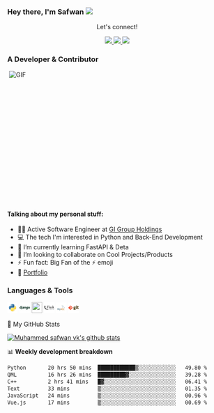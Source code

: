 ### Hey there, I'm  Safwan <img src="https://media.giphy.com/media/hvRJCLFzcasrR4ia7z/giphy.gif" width="25px">

<div align="center">
<p align="center">Let's connect!</p>
<a href="https://www.linkedin.com/in/safwan-vk/">
    <img src="https://img.shields.io/badge/linkedin-%230077B5.svg?&style=for-the-badge&logo=linkedin&logoColor=white" />
</a>

<a href="https://www.instagram.com/_safwanvk/">
    <img src="https://img.shields.io/badge/Instagram-E4405F?style=for-the-badge&logo=instagram&logoColor=white" />
</a>

<a href="https://twitter.com/_safwanvk/">
    <img src="https://img.shields.io/badge/Twitter-1DA1F2?style=for-the-badge&logo=twitter&logoColor=white" />
</a>
</div>

### A Developer & Contributor

<img align="right" alt="GIF" src="code.gif" width="500" height="320" />

#### Talking about my personal stuff:

- 🙋‍♂️ Active Software Engineer at [GI Group Holdings][dsccui]
- 💻 The tech I'm interested in Python and Back-End Development
- 🌱 I’m currently learning FastAPI & Deta
- 🕺️ I’m looking to collaborate on Cool Projects/Products
- ⚡ Fun fact: Big Fan of the :zap: emoji
- 📄 [Portfolio][profile]

### Languages & Tools

<code><img width=24px src="https://raw.githubusercontent.com/github/explore/80688e429a7d4ef2fca1e82350fe8e3517d3494d/topics/python/python.png"></code>
<code><img width=24px src="https://raw.githubusercontent.com/github/explore/80688e429a7d4ef2fca1e82350fe8e3517d3494d/topics/django/django.png"></code>
<code><img width=24px height="25" src="https://storage.googleapis.com/cw-p1w5jpim0sdhkccw8gr/media/blog-images/drf-logo2.png"></code>
<code><img width=24px height="25" src="https://raw.githubusercontent.com/github/explore/80688e429a7d4ef2fca1e82350fe8e3517d3494d/topics/flask/flask.png"></code>
<code><img width=24px src="https://raw.githubusercontent.com/github/explore/80688e429a7d4ef2fca1e82350fe8e3517d3494d/topics/mysql/mysql.png"></code>
<code><img width=24px src="https://raw.githubusercontent.com/github/explore/80688e429a7d4ef2fca1e82350fe8e3517d3494d/topics/git/git.png"></code>


📝 My GitHub Stats
<br>

[![Muhammed safwan vk's github stats](https://github-readme-stats.vercel.app/api?username=safwanvk&count_private=true&theme=gotham&showicons=true)](https://github.com/safwanvk/github-readme-stats)


📊 **Weekly development breakdown**
<!--START_SECTION:waka-->

```text
Python       20 hrs 50 mins  ████████████▒░░░░░░░░░░░░   49.80 %
QML          16 hrs 26 mins  █████████▓░░░░░░░░░░░░░░░   39.28 %
C++          2 hrs 41 mins   █▓░░░░░░░░░░░░░░░░░░░░░░░   06.41 %
Text         33 mins         ▒░░░░░░░░░░░░░░░░░░░░░░░░   01.35 %
JavaScript   24 mins         ▒░░░░░░░░░░░░░░░░░░░░░░░░   00.96 %
Vue.js       17 mins         ▒░░░░░░░░░░░░░░░░░░░░░░░░   00.69 %
```

<!--END_SECTION:waka-->



[dsccui]: https://giholdingcorp.com/
[profile]: https://safwanvk.github.io/
